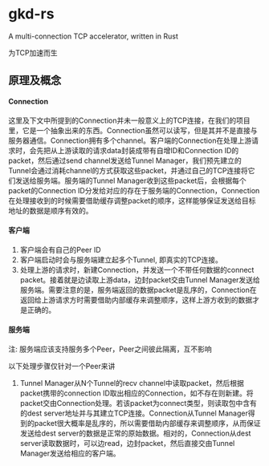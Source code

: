 # gkd-rs
A multi-connection TCP accelerator, written in Rust

为TCP加速而生

## 原理及概念

#### Connection

这里及下文中所提到的Connection并未一般意义上的TCP连接，在我们的项目里，它是一个抽象出来的东西。Connection虽然可以读写，但是其并不是直接与服务器通信。Connection拥有多个channel。客户端的Connection在处理上游请求时，会先把从上游读取的请求data封装成带有自增ID和Connection ID的packet，然后通过send channel发送给Tunnel Manager，我们预先建立的Tunnel会通过消耗channel的方式获取这些packet，并通过自己的TCP连接将它们发送给服务端。服务端的Tunnel Manager收到这些packet后，会根据每个packet的Connection ID分发给对应的存在于服务端的Connection，Connection在处理接收到的时候需要借助缓存调整packet的顺序，这样能够保证发送给目标地址的数据是顺序有效的。

#### 客户端

1. 客户端会有自己的Peer ID
2. 客户端启动时会与服务端建立起多个Tunnel, 即真实的TCP连接。
3. 处理上游的请求时，新建Connection，并发送一个不带任何数据的connect packet。接着就是边读取上游data，边封packet交由Tunnel Manager发送给服务端。需要注意的是，服务端返回的数据packet是乱序的，Connection在返回给上游请求方时需要借助内部缓存来调整顺序，这样上游方收到的数据才是正确的。

#### 服务端

注: 服务端应该支持服务多个Peer，Peer之间彼此隔离，互不影响

以下处理步骤仅针对一个Peer来讲

1. Tunnel Manager从N个Tunnel的recv channel中读取packet，然后根据packet携带的connection ID取出相应的Connection，如不存在则新建。将packet交由Connection处理。若该packet为connect类型，则读取包中含有的dest server地址并与其建立TCP连接。Connection从Tunnel Manager得到的packet很大概率是乱序的，所以需要借助内部缓存来调整顺序，从而保证发送给dest server的数据是正常的原始数据。相对的，Connection从dest server读取数据时，可以边read，边封packet，然后直接交由Tunnel Manager发送给相应的客户端。
